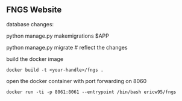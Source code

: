 ## FNGS Website

database changes:

python manage.py makemigrations $APP

python manage.py migrate # reflect the changes


build the docker image

```
docker build -t <your-handle>/fngs .
```

open the docker container with port forwarding on 8060
```
docker run -ti -p 8061:8061 --entrypoint /bin/bash ericw95/fngs
```

